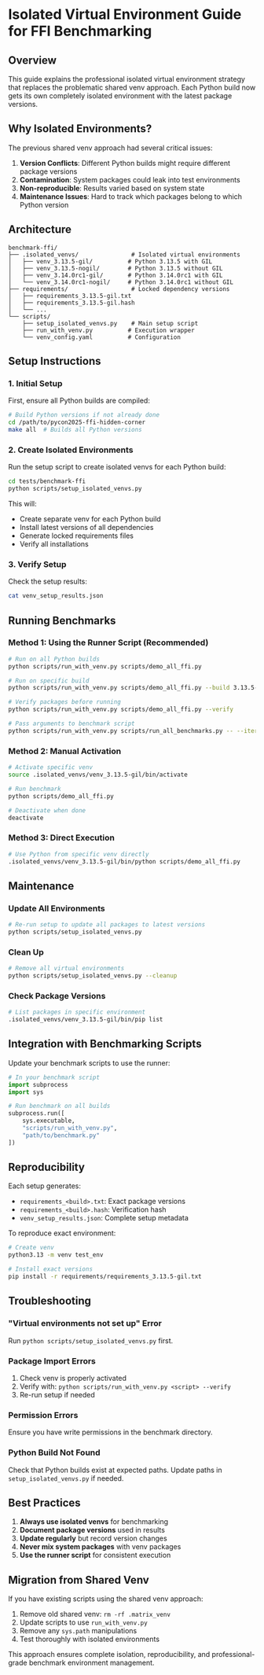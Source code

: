 # Isolated Virtual Environment Guide for FFI Benchmarking

## Overview

This guide explains the professional isolated virtual environment strategy that replaces the problematic shared venv approach. Each Python build now gets its own completely isolated environment with the latest package versions.

## Why Isolated Environments?

The previous shared venv approach had several critical issues:

1. **Version Conflicts**: Different Python builds might require different package versions
2. **Contamination**: System packages could leak into test environments
3. **Non-reproducible**: Results varied based on system state
4. **Maintenance Issues**: Hard to track which packages belong to which Python version

## Architecture

```
benchmark-ffi/
├── .isolated_venvs/               # Isolated virtual environments
│   ├── venv_3.13.5-gil/          # Python 3.13.5 with GIL
│   ├── venv_3.13.5-nogil/        # Python 3.13.5 without GIL
│   ├── venv_3.14.0rc1-gil/       # Python 3.14.0rc1 with GIL
│   └── venv_3.14.0rc1-nogil/     # Python 3.14.0rc1 without GIL
├── requirements/                  # Locked dependency versions
│   ├── requirements_3.13.5-gil.txt
│   ├── requirements_3.13.5-gil.hash
│   └── ...
└── scripts/
    ├── setup_isolated_venvs.py    # Main setup script
    ├── run_with_venv.py          # Execution wrapper
    └── venv_config.yaml          # Configuration
```

## Setup Instructions

### 1. Initial Setup

First, ensure all Python builds are compiled:

```bash
# Build Python versions if not already done
cd /path/to/pycon2025-ffi-hidden-corner
make all  # Builds all Python versions
```

### 2. Create Isolated Environments

Run the setup script to create isolated venvs for each Python build:

```bash
cd tests/benchmark-ffi
python scripts/setup_isolated_venvs.py
```

This will:
- Create separate venv for each Python build
- Install latest versions of all dependencies
- Generate locked requirements files
- Verify all installations

### 3. Verify Setup

Check the setup results:

```bash
cat venv_setup_results.json
```

## Running Benchmarks

### Method 1: Using the Runner Script (Recommended)

```bash
# Run on all Python builds
python scripts/run_with_venv.py scripts/demo_all_ffi.py

# Run on specific build
python scripts/run_with_venv.py scripts/demo_all_ffi.py --build 3.13.5-nogil

# Verify packages before running
python scripts/run_with_venv.py scripts/demo_all_ffi.py --verify

# Pass arguments to benchmark script
python scripts/run_with_venv.py scripts/run_all_benchmarks.py -- --iterations 1000
```

### Method 2: Manual Activation

```bash
# Activate specific venv
source .isolated_venvs/venv_3.13.5-gil/bin/activate

# Run benchmark
python scripts/demo_all_ffi.py

# Deactivate when done
deactivate
```

### Method 3: Direct Execution

```bash
# Use Python from specific venv directly
.isolated_venvs/venv_3.13.5-gil/bin/python scripts/demo_all_ffi.py
```

## Maintenance

### Update All Environments

```bash
# Re-run setup to update all packages to latest versions
python scripts/setup_isolated_venvs.py
```

### Clean Up

```bash
# Remove all virtual environments
python scripts/setup_isolated_venvs.py --cleanup
```

### Check Package Versions

```bash
# List packages in specific environment
.isolated_venvs/venv_3.13.5-gil/bin/pip list
```

## Integration with Benchmarking Scripts

Update your benchmark scripts to use the runner:

```python
# In your benchmark script
import subprocess
import sys

# Run benchmark on all builds
subprocess.run([
    sys.executable, 
    "scripts/run_with_venv.py",
    "path/to/benchmark.py"
])
```

## Reproducibility

Each setup generates:
- `requirements_<build>.txt`: Exact package versions
- `requirements_<build>.hash`: Verification hash
- `venv_setup_results.json`: Complete setup metadata

To reproduce exact environment:

```bash
# Create venv
python3.13 -m venv test_env

# Install exact versions
pip install -r requirements/requirements_3.13.5-gil.txt
```

## Troubleshooting

### "Virtual environments not set up" Error
Run `python scripts/setup_isolated_venvs.py` first.

### Package Import Errors
1. Check venv is properly activated
2. Verify with: `python scripts/run_with_venv.py <script> --verify`
3. Re-run setup if needed

### Permission Errors
Ensure you have write permissions in the benchmark directory.

### Python Build Not Found
Check that Python builds exist at expected paths. Update paths in `setup_isolated_venvs.py` if needed.

## Best Practices

1. **Always use isolated venvs** for benchmarking
2. **Document package versions** used in results
3. **Update regularly** but record version changes
4. **Never mix system packages** with venv packages
5. **Use the runner script** for consistent execution

## Migration from Shared Venv

If you have existing scripts using the shared venv approach:

1. Remove old shared venv: `rm -rf .matrix_venv`
2. Update scripts to use `run_with_venv.py`
3. Remove any `sys.path` manipulations
4. Test thoroughly with isolated environments

This approach ensures complete isolation, reproducibility, and professional-grade benchmark environment management.